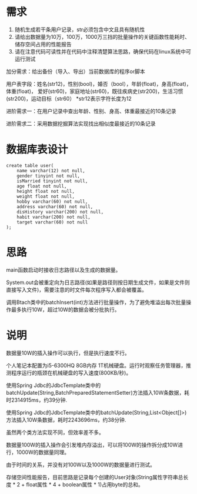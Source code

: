 # 需求
1. 随机生成若干条用户记录，str必须包含中文且具有随机性
2. 请给出数据量为10万，100万，1000万三挡的批量操作的关键函数性能耗时、储存空间占用的性能报告
3. 请在注意代码可读性并在代码中注释清楚算法思路，确保代码在linux系统中可运行测试

加分需求：给出备份（导入、导出）当前数据库的程序or脚本

用户表字段：姓名(str12)，性别(bool)，婚否（bool），年龄(float)，身高(float)，体重(float)，
                   爱好(str60)，家庭地址(str60)，既往疾病史(str200)，生活习惯(str200)，运动目标（str60）
                   *str12表示字符长度为12

进阶需求一：在用户记录中查出年龄、性别、身高、体重最接近的10条记录

进阶需求二：采用数据挖掘算法实现找出相似度最接近的10条记录

# 数据库表设计

```
create table user(
    name varchar(12) not null,
    gender tinyint not null,
    isMarried tinyint not null,
    age float not null,
    height float not null,
    weight float not null,
    hobby varchar(60) not null,
    address varchar(60) not null,
    disHistory varchar(200) not null,
    habit varchar(200) not null,
    target varchar(60) not null
);
```
# 思路

main函数启动时接收日志路径以及生成的数据量。

System.out会被重定向为日志路径(如果是路径则按日期生成文件，如果是文件则直接写入文件)，需要注意的时文件每次程序写入都会被覆盖。

调用Btach类中的batchInsert(int)方法进行批量操作，为了避免堆溢出每次批量操作最多执行10W，超过10W的数据会被分批执行。

# 说明

数据量10W的插入操作可以执行，但是执行速度不行。

个人笔记本配置为i5-6300HQ 8GB内存 1T机械硬盘。运行时观察任务管理器，推测程序运行的瓶颈在机械硬盘的写入速度(800KB/秒)。

使用Spring Jdbc的JdbcTemplate类中的batchUpdate(String,BatchPreparedStatementSetter)方法插入10W条数据，耗时2314915ms，约39分钟.

使用Spring Jdbc的JdbcTemplate类中的batchUpdate(String,List<Object[]>)方法插入10W条数据，耗时2243696ms，约38分钟.

虽然两个类方法实现不同，但效率差不多。

数据量100W的插入操作会引发堆内存溢出，可以将100W的操作拆分成10W进行，1000W的数据量同理。

由于时间的关系，并没有对100W以及1000W的数据量进行测试。

存储空间性能报告，目前思路是记录每个创建的User对象(String属性字符串总长度 * 2 + float属性 * 4 + boolean属性 * 1)占用byte的总和。

